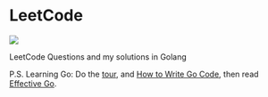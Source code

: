 # LeetCode
![](https://img.shields.io/badge/status-in_development-yellow.svg)

LeetCode Questions and my solutions in Golang

P.S. Learning Go: Do the [tour](https://tour.golang.org/), and [How to Write Go Code](https://golang.org/doc/code.html), then read [Effective Go](https://golang.org/doc/effective_go.html).

